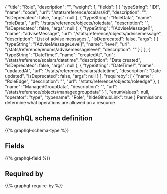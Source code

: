 {
  "title": "Role",
  "description": "",
  "weight": 1,
  "fields": [
    {
      "typeString": "ID!",
      "name": "code",
      "url": "/stats/reference/scalars/id",
      "description": "",
      "isDeprecated": false,
      "args": null
    },
    {
      "typeString": "RoleData",
      "name": "roleData",
      "url": "/stats/reference/objects/roledata",
      "description": "",
      "isDeprecated": false,
      "args": null
    },
    {
      "typeString": "[AdviseMessage!]",
      "name": "adviseMessage",
      "url": "/stats/reference/objects/advisemessage",
      "description": "List of advise messages.",
      "isDeprecated": false,
      "args": [
        {
          "typeString": "[AdviseMessageLevel]",
          "name": "level",
          "url": "/stats/reference/enums/advisemessagelevel",
          "description": ""
        }
      ]
    },
    {
      "typeString": "DateTime!",
      "name": "createdAt",
      "url": "/stats/reference/scalars/datetime",
      "description": "Date created",
      "isDeprecated": false,
      "args": null
    },
    {
      "typeString": "DateTime!",
      "name": "updatedAt",
      "url": "/stats/reference/scalars/datetime",
      "description": "Date updated",
      "isDeprecated": false,
      "args": null
    }
  ],
  "requireby": [
    {
      "name": "RoleEdge",
      "description": "",
      "url": "/stats/reference/objects/roleedge"
    },
    {
      "name": "ManagedGroupData",
      "description": "",
      "url": "/stats/reference/objects/managedgroupdata"
    }
  ],
  "enumValues": null,
  "operator": "type",
  "typename": "Role",
  "hideGithubLink": true
}
Permissions determine what operations are allowed on a resource
## GraphQL schema definition

{{% graphql-schema-type %}}

## Fields

{{% graphql-field %}}

## Required by

{{% graphql-require-by %}}
